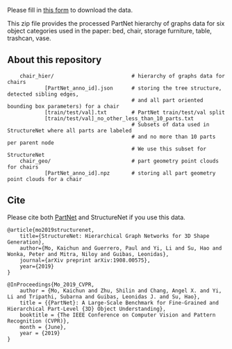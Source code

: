 Please fill in [this form](https://docs.google.com/forms/d/e/1FAIpQLSecwZKRr8is2lTLy8idmrwSMTAB0w65QpSH5BGhLD_v2p5mIw/viewform?usp=sf_link) to download the data.

This zip file provides the processed PartNet hierarchy of graphs data for six object categories used in the paper: bed, chair, storage furniture, table, trashcan, vase.

## About this repository

```
    chair_hier/                         # hierarchy of graphs data for chairs
            [PartNet_anno_id].json      # storing the tree structure, detected sibling edges, 
                                        # and all part oriented bounding box parameters) for a chair
            [train/test/val].txt        # PartNet train/test/val split
            [train/test/val]_no_other_less_than_10_parts.txt    
                                        # Subsets of data used in StructureNet where all parts are labeled 
                                        # and no more than 10 parts per parent node
                                        # We use this subset for StructureNet
    chair_geo/                          # part geometry point clouds for chairs
            [PartNet_anno_id].npz       # storing all part geometry point clouds for a chair

``` 

## Cite

Please cite both [PartNet](https://cs.stanford.edu/~kaichun/partnet/) and StructureNet if you use this data.

    @article{mo2019structurenet,
        title={StructureNet: Hierarchical Graph Networks for 3D Shape Generation},
        author={Mo, Kaichun and Guerrero, Paul and Yi, Li and Su, Hao and Wonka, Peter and Mitra, Niloy and Guibas, Leonidas},
        journal={arXiv preprint arXiv:1908.00575},
        year={2019}
    }

    @InProceedings{Mo_2019_CVPR,
        author = {Mo, Kaichun and Zhu, Shilin and Chang, Angel X. and Yi, Li and Tripathi, Subarna and Guibas, Leonidas J. and Su, Hao},
        title = {{PartNet}: A Large-Scale Benchmark for Fine-Grained and Hierarchical Part-Level {3D} Object Understanding},
        booktitle = {The IEEE Conference on Computer Vision and Pattern Recognition (CVPR)},
        month = {June},
        year = {2019}
    }

